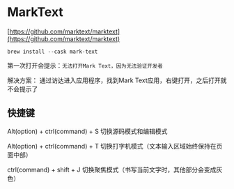 # MarkText

[https://github.com/marktext/marktext](https://github.com/marktext/marktext)

```
brew install --cask mark-text
```

第一次打开会提示：`无法打开Mark Text，因为无法验证开发者`

解决方案：
通过访达进入应用程序，找到Mark Text应用，右键打开，之后打开就不会提示了

## 快捷键

Alt(option) + ctrl(command) + S 切换源码模式和编辑模式

Alt(option) + ctrl(command) + T 切换打字机模式（文本输入区域始终保持在页面中部）

ctrl(command) + shift + J 切换聚焦模式（书写当前文字时，其他部分会变成灰色）
